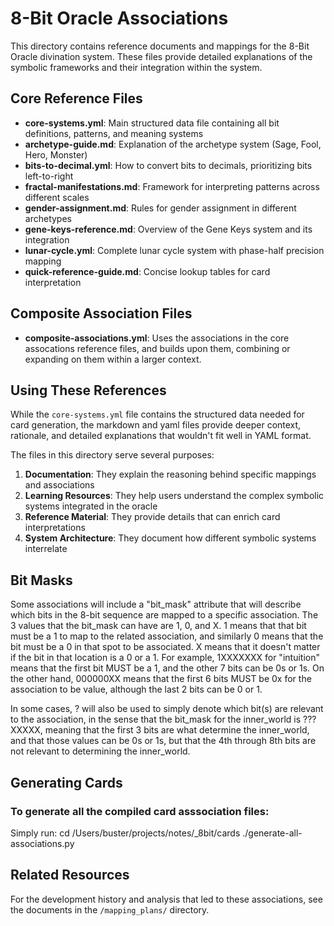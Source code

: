 # 8-Bit Oracle Associations

This directory contains reference documents and mappings for the 8-Bit Oracle divination system. These files provide detailed explanations of the symbolic frameworks and their integration within the system.

## Core Reference Files

- **core-systems.yml**: Main structured data file containing all bit definitions, patterns, and meaning systems
- **archetype-guide.md**: Explanation of the archetype system (Sage, Fool, Hero, Monster)
- **bits-to-decimal.yml**: How to convert bits to decimals, prioritizing bits left-to-right 
- **fractal-manifestations.md**: Framework for interpreting patterns across different scales
- **gender-assignment.md**: Rules for gender assignment in different archetypes
- **gene-keys-reference.md**: Overview of the Gene Keys system and its integration 
- **lunar-cycle.yml**: Complete lunar cycle system with phase-half precision mapping
- **quick-reference-guide.md**: Concise lookup tables for card interpretation

## Composite Association Files

- **composite-associations.yml**: Uses the associations in the core assocations reference files, and builds upon them, combining or expanding on them within a larger context.

## Using These References

While the `core-systems.yml` file contains the structured data needed for card generation, the markdown and yaml files provide deeper context, rationale, and detailed explanations that wouldn't fit well in YAML format.

The files in this directory serve several purposes:

1. **Documentation**: They explain the reasoning behind specific mappings and associations
2. **Learning Resources**: They help users understand the complex symbolic systems integrated in the oracle
3. **Reference Material**: They provide details that can enrich card interpretations
4. **System Architecture**: They document how different symbolic systems interrelate

## Bit Masks

Some associations will include a "bit_mask" attribute that will describe which bits in the 8-bit sequence are mapped to a specific association. The 3 values that the bit_mask can have are 1, 0, and X. 1 means that that bit must be a 1 to map to the related association, and similarly 0 means that the bit must be a 0 in that spot to be associated. X means that it doesn't matter if the bit in that location is a 0 or a 1. For example, 1XXXXXXX for "intuition" means that the first bit MUST be a 1, and the other 7 bits can be 0s or 1s. On the other hand, 000000XX means that the first 6 bits MUST be 0x for the association to be value, although the last 2 bits can be 0 or 1. 

In some cases, ? will also be used to simply denote which bit(s) are relevant to the association, in the sense that the bit_mask for the inner_world is ???XXXXX, meaning that the first 3 bits are what determine the inner_world, and that those values can be 0s or 1s, but that the 4th through 8th bits are not relevant to determining the inner_world.

## Generating Cards

### To generate all the compiled card asssociation files:
Simply run:
  cd /Users/buster/projects/notes/_8bit/cards
  ./generate-all-associations.py

## Related Resources

For the development history and analysis that led to these associations, see the documents in the `/mapping_plans/` directory.